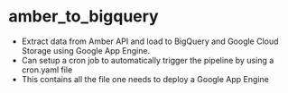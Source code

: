 # amber_to_bigquery
- Extract data from Amber API and load to BigQuery and Google Cloud Storage using Google App Engine.
- Can setup a cron job to automatically trigger the pipeline by using a cron.yaml file
- This contains all the file one needs to deploy a Google App Engine
